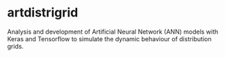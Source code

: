 # artdistrigrid
Analysis and development of Artificial Neural Network (ANN) models with Keras and Tensorflow to simulate the dynamic behaviour of distribution grids.
